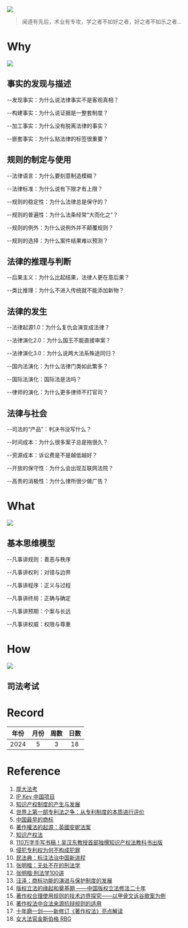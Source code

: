 ![](https://github.com/lawexam/lawexam/assets/170080825/296aab5c-3caa-4e93-b1ba-12f5d09fb65a)
> 闻道有先后，术业有专攻，学之者不如好之者，好之者不如乐之者...

# Why
![](https://github.com/lawexam/lawexam/assets/170080825/6c5c8301-0ffd-4002-a717-21094be9cf1c)

## 事实的发现与描述 

--发现事实：为什么说法律事实不是客观真相？ 

--构建事实：为什么说证据是一整套制度？ 

--加工事实：为什么没有脱离法律的事实？ 

--嵌套事实：为什么贴法律的标签很重要？

## 规则的制定与使用 

--法律语言：为什么要刻意制造模糊？ 

--法律标准：为什么说有下限才有上限？ 

--规则的稳定性：为什么法律总是保守的？ 

--规则的普遍性：为什么法条经常“大而化之”？ 

--规则的例外：为什么说例外并不颠覆规则？ 

--规则的选择：为什么案件结果难以预测？

## 法律的推理与判断 

--后果主义：为什么比起结果，法律人更在意后果？ 

--类比推理：为什么不进入传统就不能添加新物？

## 法律的发生 

--法律起源1.0：为什么复仇会演变成法律？ 

--法律演化2.0：为什么国王不能直接审案？ 

--法律演化3.0：为什么说两大法系殊途同归？ 

--国内法演化：为什么法律门类如此繁多？ 

--国际法演化：国际法是法吗？ 

--律师的演化：为什么更多律师不打官司？

## 法律与社会 

--司法的“产品”：判决书没写什么？ 

--时间成本：为什么很多案子总是拖很久？ 

--资源成本：诉讼费是不是越低越好？ 

--开放的保守性：为什么会出现互联网法院？ 

--高贵的消极性：为什么律所很少做广告？


# What
![](https://github.com/lawexam/lawexam/assets/170080825/57b393e9-18fa-461b-b671-28e91ad3898b)

## 基本思维模型 

--凡事讲规则：善恶与秩序 

--凡事讲权利：对错与边界 

--凡事讲程序：正义与过程 

--凡事讲终局：正确与确定 

--凡事讲预期：个案与长远 

--凡事讲权威：权限与尊重

# How
![](https://github.com/lawexam/lawexam/assets/170080825/df81684d-dc1c-4735-85c2-d9182e3eb700)

## 司法考试

# Record

| 年份  | 月份 | 周数 | 日数 |
| ----- |  :------:  |  :------:  | :------:   |
| 2024     | 5       | 3         | 18         |

# Reference

1. [厚大法考](http://www.houdask.com/site/hd/index.html)
2. [IP Key 中国项目](https://ipkey.eu/zh/china/news/ip-key-zhongguobuduantuidongzhishichanquanjiaoliu)
3. [知识产权制度的产生与发展](http://www.jsipp.cn/jypx/zscqxgzs/jb/200911/t20091110_1972.html)
4. [世界上第一部专利法之争：从专利制度的本质进行评价](http://www.iprdaily.cn/article_23283.html)
5. [中国最早的商标](http://www.tmcip.com/index.php?c=article&id=248l)
6. [著作權法的起源：英國安妮法案](https://wulaw.blog/2015/01/06/%E8%91%97%E4%BD%9C%E6%AC%8A%E6%B3%95%E7%9A%84%E8%B5%B7%E6%BA%90%EF%BC%9A%E8%8B%B1%E5%9C%8B%E5%AE%89%E5%A6%AE%E6%B3%95%E6%A1%88/)
7. [知识产权法](https://book.douban.com/subject/35684592/)
8. [110万字手写书稿！吴汉东教授首部独撰知识产权法教科书出版](https://www.163.com/dy/article/GQE4EU4S053724OT.html)
9. [侵犯专利权为何不构成犯罪](https://www.hfiplaw.cn/details/19764.html)
10. [民法典：标注法治中国新进程](https://m.thepaper.cn/newsDetail_forward_7690050?from=sohu)
11. [张明楷：无处不在的刑法学](https://ishare.ifeng.com/c/s/7rWNW4gnX2k)
12. [张明楷·刑法学100讲](https://www.dedao.cn/course/detail?id=9LnlWEqDj76VzmMsMxKmOA4epMBPxa)
13. [汪泽：商标功能的演进与保护制度的发展](http://www.iprcn.com/IL_Xsjt_Show.aspx?News_PI=6553)
14. [版权立法的缘起和奠基期 ——中国版权立法修法二十年](http://yn.yunnan.cn/system/2020/07/21/030816389.shtml)
15. [著作权合理使用规则的技术边界探究——以甲骨文诉谷歌案为例](https://sciiip.gdufs.edu.cn/info/1026/1766.htm)
16. [著作权法中合法来源抗辩规则的适用](https://sciiip.gdufs.edu.cn/info/1026/1770.htm)
17. [十年磨一剑——新修订《著作权法》亮点解读](http://www.zhonglun.com/Content/2020/11-13/1601395726.html)
18. [女大法官金斯伯格 RBG](https://movie.douban.com/subject/27615467/)


